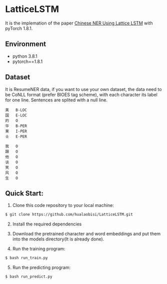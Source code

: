 # LatticeLSTM
It is the implemation of the paper [Chinese NER Using Lattice LSTM](https://arxiv.org/pdf/1805.02023.pdf) with pyTorch 1.8.1.

## Environment
+ python 3.8.1
+ pytorch==1.8.1

## Dataset
It is ResumeNER data, if you want to use your own dataset, the data need to be CoNLL format (prefer BIOES tag scheme), with each character its label for one line. Sentences are splited with a null line.

	美	B-LOC
	国	E-LOC
	的	O
	华	B-PER
	莱	I-PER
	士	E-PER

	我	O
	跟	O
	他	O
	谈	O
	笑	O
	风	O
	生	O 
  
  ## Quick Start:
1. Clone this code repository to your local machine:
```sh
$ git clone https://github.com/hualaobisi/LatticeLSTM.git
```
2. Install the required dependencies

3. Download the pretrained character and word embeddings and put them into the models directory(It is already done).

4. Run the training program:
```sh
$ bash run_train.py
```
5. Run the predicting program:
```sh
$ bash run_predict.py
```
